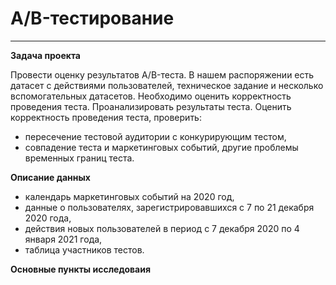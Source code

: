 # A/B-тестирование
---
**Задача проекта**

Провести оценку результатов A/B-теста. В нашем распоряжении есть датасет с действиями пользователей, техническое задание и несколько вспомогательных датасетов.
Необходимо оценить корректность проведения теста. Проанализировать результаты теста. Оценить корректность проведения теста, проверить:
* пересечение тестовой аудитории с конкурирующим тестом,
* совпадение теста и маркетинговых событий, другие проблемы временных границ теста.

**Описание данных**
- календарь маркетинговых событий на 2020 год,
- данные о пользователях, зарегистрировавшихся с 7 по 21 декабря 2020 года,
- действия новых пользователей в период с 7 декабря 2020 по 4 января 2021 года,
- таблица участников тестов.

**Основные пункты исследоваия**


